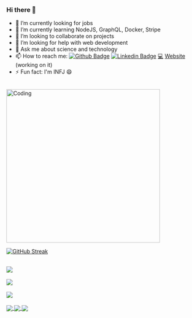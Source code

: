 ### Hi there 👋

- 🔭 I’m currently looking for jobs
- 🌱 I’m currently learning NodeJS, GraphQL, Docker, Stripe
- 👯 I’m looking to collaborate on projects
- 🤔 I’m looking for help with web development
- 💬 Ask me about science and technology
- 📫 How to reach me: [![Github Badge](https://img.shields.io/badge/-Github-000?style=flat-square&logo=Github&logoColor=white&link=https://www.linkedin.com/in/edmilson-filho)](https://github.com/EdmilsonFerreiraF)
[![Linkedin Badge](https://img.shields.io/badge/-LinkedIn-blue?style=flat-square&logo=Linkedin&logoColor=white&link=https://www.linkedin.com/in/edmilson-filho/)](https://www.linkedin.com/in/edmilson-filho/) [💻](https://edmilsonferreira.netlify.app/) [Website](https://edmilsonferreira.netlify.app/) (working on it)
- ⚡ Fun fact: I'm INFJ 😄

<br/>

<img align="center" alt="Coding" width="400" src="https://i1.wp.com/www.cbvinylrecordart.com/blog/wp-content/uploads/2015/06/classic-vinyl.gif?resize=500%2C281">
<br/>

[![GitHub Streak](http://github-readme-streak-stats.herokuapp.com?user=edmilsonferreiraf&theme=radical&date_format=M%20j%5B%2C%20Y%5D)](https://git.io/streak-stats)
<br/><br/>

<a href="https://github.com/anuraghazra">
  <img align="center" src="https://github-readme-stats.vercel.app/api?username=edmilsonferreiraf&show_icons=true&theme=radical" />
</a>


<br/>
<br/>

<a href="https://github.com/anuraghazra/github-readme-stats">
  <img align="center" src="https://github-readme-stats.vercel.app/api/top-langs/?username=edmilsonferreiraf&layout=compact" />
</a>

<br/>
<br/>
<a href="https://github.com/anuraghazra/github-readme-stats">
  <img align="center" src="https://github-readme-stats.vercel.app/api/wakatime?username=edmilsonferreiraf" />
</a>

<br/>
<br/>

<a href="https://github.com/EdmilsonFerreiraF/react_social_media">
  <img align="center" src="https://github-readme-stats.vercel.app/api/pin/?username=edmilsonferreiraf&repo=react_social_media" />
</a>
<a href="https://github.com/edmilsonferreiraf/lama-frontend">
  <img align="center" src="https://github-readme-stats.vercel.app/api/pin/?username=edmilsonferreiraf&repo=lama-frontend" />
</a>
<a href="https://github.com/edmilsonferreiraf/loja-virtual">
  <img align="center" src="https://github-readme-stats.vercel.app/api/pin/?username=edmilsonferreiraf&repo=loja-virtual" />
</a>

